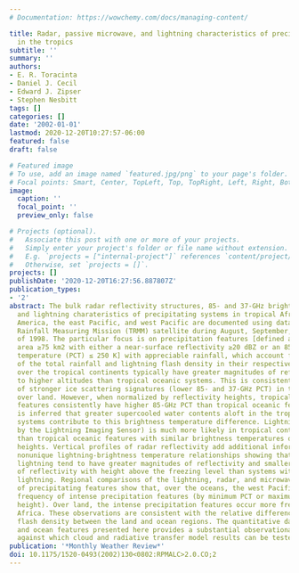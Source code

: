 ```yaml
---
# Documentation: https://wowchemy.com/docs/managing-content/

title: Radar, passive microwave, and lightning characteristics of precipitating systems
  in the tropics
subtitle: ''
summary: ''
authors:
- E. R. Toracinta
- Daniel J. Cecil
- Edward J. Zipser
- Stephen Nesbitt
tags: []
categories: []
date: '2002-01-01'
lastmod: 2020-12-20T10:27:57-06:00
featured: false
draft: false

# Featured image
# To use, add an image named `featured.jpg/png` to your page's folder.
# Focal points: Smart, Center, TopLeft, Top, TopRight, Left, Right, BottomLeft, Bottom, BottomRight.
image:
  caption: ''
  focal_point: ''
  preview_only: false

# Projects (optional).
#   Associate this post with one or more of your projects.
#   Simply enter your project's folder or file name without extension.
#   E.g. `projects = ["internal-project"]` references `content/project/deep-learning/index.md`.
#   Otherwise, set `projects = []`.
projects: []
publishDate: '2020-12-20T16:27:56.887807Z'
publication_types:
- '2'
abstract: The bulk radar reflectivity structures, 85- and 37-GHz brightness temperatures,
  and lightning charateristics of precipitating systems in tropical Africa, South
  America, the east Pacific, and west Pacific are documented using data from the Tropical
  Rainfall Measuring Mission (TRMM) satellite during August, September, and October
  of 1998. The particular focus is on precipitation features [defined as a contiguous
  area ≥75 km2 with either a near-surface reflectivity ≥20 dBZ or an 85-GHz polarization-corrected
  temperature (PCT) ≤ 250 K] with appreciable rainfall, which account for the bulk
  of the total rainfall and lightning flash density in their respective regions. Systems
  over the tropical continents typically have greater magnitudes of reflectivity extending
  to higher altitudes than tropical oceanic systems. This is consistent with the observation
  of stronger ice scattering signatures (lower 85- and 37-GHz PCT) in the systems
  over land. However, when normalized by reflectivity heights, tropical continental
  features consistently have higher 85-GHz PCT than tropical oceanic features. It
  is inferred that greater supercooled water contents aloft in the tropical continental
  systems contribute to this brightness temperature difference. Lightning (as detected
  by the Lightning Imaging Sensor) is much more likely in tropical continental features
  than tropical oceanic features with similar brightness temperatures or similar reflectivity
  heights. Vertical profiles of radar reflectivity add additional information to the
  nonunique lightning-brightness temperature relationships showing that features with
  lightning tend to have greater magnitudes of reflectivity and smaller decreases
  of reflectivity with height above the freezing level than systems without detected
  lightning. Regional comparisons of the lightning, radar, and microwave signatures
  of precipitating features show that, over the oceans, the west Pacific has the highest
  frequency of intense precipitation features (by minimum PCT or maximum reflectivity
  height). Over land, the intense precipitation features occur more frequently in
  Africa. These observations are consistent with the relative differences in lightning
  flash density between the land and ocean regions. The quantitative database of land
  and ocean features presented here provides a substantial observational framework
  against which cloud and radiative transfer model results can be tested.
publication: '*Monthly Weather Review*'
doi: 10.1175/1520-0493(2002)130<0802:RPMALC>2.0.CO;2
---
```

